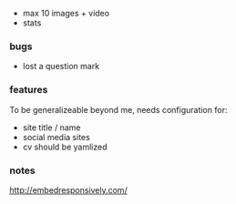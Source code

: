 - max 10 images + video
- stats

### bugs

- lost a question mark


### features

To be generalizeable beyond me, needs configuration for:
- site title / name
- social media sites
- cv should be yamlized


### notes

http://embedresponsively.com/